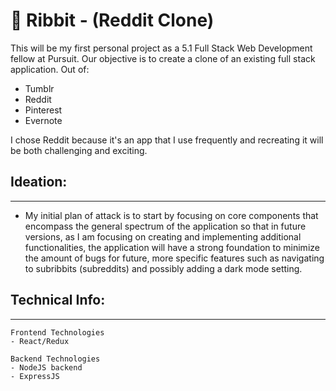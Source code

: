 # 🐸 Ribbit - (Reddit Clone)

This will be my first personal project as a 5.1 Full Stack Web Development fellow at Pursuit. Our objective is to create a clone of an existing full stack application. Out of:

- Tumblr
- Reddit
- Pinterest
- Evernote

I chose Reddit because it's an app that I use frequently and recreating it will be both challenging and exciting.

## Ideation:

---

- My initial plan of attack is to start by focusing on core components that encompass the general spectrum of the application so that in future versions, as I am focusing on creating and implementing additional functionalities, the application will have a strong foundation to minimize the amount of bugs for future, more specific features such as navigating to subribbits (subreddits) and possibly adding a dark mode setting.

## Technical Info:

---

```
Frontend Technologies
- React/Redux
```

```
Backend Technologies
- NodeJS backend
- ExpressJS
```
